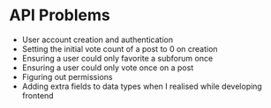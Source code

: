 # API Problems

* User account creation and authentication
* Setting the initial vote count of a post to 0 on creation
* Ensuring a user could only favorite a subforum once
* Ensuring a user could only vote once on a post
* Figuring out permissions
* Adding extra fields to data types when I realised while developing frontend
